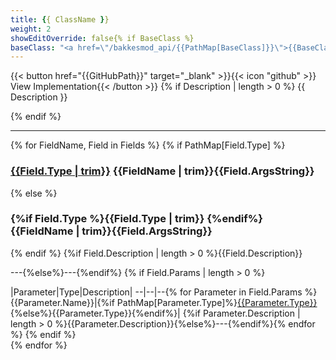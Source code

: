 ```yaml
---
title: {{ ClassName }}
weight: 2
showEditOverride: false{% if BaseClass %}
baseClass: "<a href=\"/bakkesmod_api/{{PathMap[BaseClass]}}\">{{BaseClass}}</a>"{% endif %}
---
```

\{\{< button href="{{GitHubPath}}" target="_blank" >\}\}\{\{< icon "github" >\}\} View Implementation\{\{< /button >\}\}
{% if Description | length > 0 %}
{{ Description }}

{% endif %}

---

{% for FieldName, Field in Fields %}
{% if PathMap[Field.Type] %}
### [{{Field.Type | trim}}](/bakkesmod_api/{{PathMap[Field.Type]}})&nbsp;{{FieldName | trim}}{{Field.ArgsString}}
{% else %}
### {%if Field.Type %}{{Field.Type | trim}}&nbsp;{%endif%}{{FieldName | trim}}{{Field.ArgsString}}
{% endif %}
{%if Field.Description | length > 0 %}{{Field.Description}}

---{%else%}---{%endif%}
{% if Field.Params | length > 0 %}

|Parameter|Type|Description|
--|--|--{% for Parameter in Field.Params %}
{{Parameter.Name}}|{%if PathMap[Parameter.Type]%}[{{Parameter.Type}}](/bakkesmod_api/{{PathMap[Parameter.Type]}}){%else%}{{Parameter.Type}}{%endif%}| {%if Parameter.Description | length > 0 %}{{Parameter.Description}}{%else%}---{%endif%}{% endfor %}
{% endif %}
<br />
{% endfor %}
